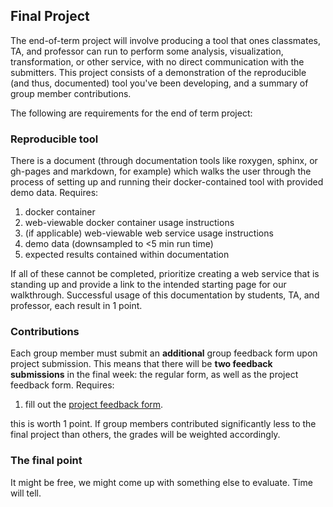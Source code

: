 ## Final Project

The end-of-term project will involve producing a tool that ones classmates, TA, and professor can run to perform some analysis, visualization, transformation, or other service, with no direct communication with the submitters. This project consists of a demonstration of the reproducible (and thus, documented) tool you've been developing, and a summary of group member contributions.

The following are requirements for the end of term project:

### Reproducible tool

There is a document (through documentation tools like roxygen, sphinx, or gh-pages and markdown, for example) which walks the user through the process of setting up and running their docker-contained tool with provided demo data. Requires:
  1. docker container
  2. web-viewable docker container usage instructions
  3. (if applicable) web-viewable web service usage instructions
  4. demo data (downsampled to <5 min run time)
  5. expected results contained within documentation

If all of these cannot be completed, prioritize creating a web service that is standing up and provide a link to the intended starting page for our walkthrough. Successful usage of this documentation by students, TA, and professor, each result in 1 point.

### Contributions

Each group member must submit an **additional** group feedback form upon project submission. This means that there will be **two feedback submissions** in the final week: the regular form, as well as the project feedback form. Requires:
  1. fill out the [project feedback form](https://goo.gl/forms/DZmQWPhtIzuxScUw2).

this is worth 1 point. If group members contributed significantly less to the final project than others, the grades will be weighted accordingly.

### The final point

It might be free, we might come up with something else to evaluate. Time will tell.
